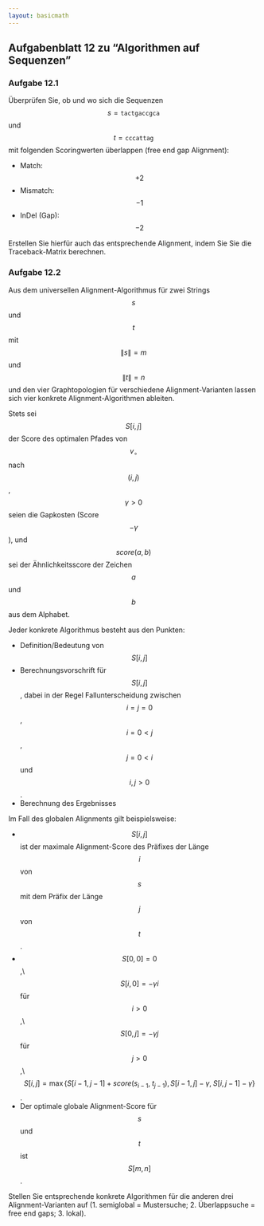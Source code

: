 ```yaml
---
layout: basicmath
---
```


## Aufgabenblatt 12 zu “Algorithmen auf Sequenzen”


### Aufgabe 12.1

Überprüfen Sie, ob und wo sich die Sequenzen $$s = \texttt{tactgaccgca}$$ und $$t = \texttt{cccattag}$$ mit folgenden Scoringwerten überlappen (free end gap Alignment):
* Match: $$+2$$
* Mismatch: $$-1$$
* InDel (Gap): $$-2$$

Erstellen Sie hierfür auch das entsprechende Alignment, indem Sie Sie die Traceback-Matrix berechnen.


### Aufgabe 12.2

Aus dem universellen Alignment-Algorithmus für zwei Strings $$s$$ und $$t$$ mit $$\|s\|=m$$ und $$\|t\|=n$$ und den vier Graphtopologien für verschiedene Alignment-Varianten lassen sich vier konkrete Alignment-Algorithmen ableiten.

Stets sei $$S[i,j]$$ der Score des optimalen Pfades von $$v_\circ$$ nach $$(i,j)$$,
$$\gamma > 0$$ seien die Gapkosten (Score $$-\gamma$$), und $$\textit{score}(a,b)$$ sei der Ähnlichkeitsscore der Zeichen $$a$$ und $$b$$ aus dem Alphabet.

Jeder konkrete Algorithmus besteht aus den Punkten:
* Definition/Bedeutung von $$S[i,j]$$
* Berechnungsvorschrift für $$S[i,j]$$, dabei in der Regel Fallunterscheidung zwischen $$i=j=0$$, $$i=0<j$$, $$j=0<i$$ und $$i,j>0$$.
* Berechnung des Ergebnisses


Im Fall des globalen Alignments gilt beispielsweise:
* $$S[i,j]$$ ist der maximale Alignment-Score des Präfixes der Länge $$i$$ von $$s$$ mit dem Präfix der Länge $$j$$ von $$t$$.
* $$S[0,0]=0$$,\\
  $$S[i,0]=-\gamma i$$ für $$i>0$$,\\
  $$S[0,j]=-\gamma j$$ für $$j>0$$,\\
  $$S[i,j]=\max \{ S[i-1,j-1]+\textit{score}(s_{i-1},\; t_{j-1}),\, S[i-1,j]-\gamma,\; S[i,j-1]-\gamma \}$$.
* Der optimale globale Alignment-Score für $$s$$ und $$t$$ ist $$S[m,n]$$.

Stellen Sie entsprechende konkrete Algorithmen für die anderen drei Alignment-Varianten auf (1. semiglobal = Mustersuche; 2. Überlappsuche = free end gaps; 3. lokal).
